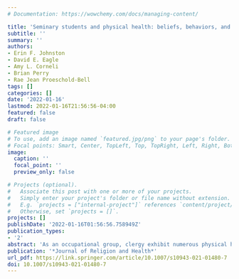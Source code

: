 ```yaml
---
# Documentation: https://wowchemy.com/docs/managing-content/

title: 'Seminary students and physical health: beliefs, behaviors, and barriers'
subtitle: ''
summary: ''
authors:
- Erin F. Johnston
- David E. Eagle
- Amy L. Corneli
- Brian Perry
- Rae Jean Proeschold-Bell
tags: []
categories: []
date: '2022-01-16'
lastmod: 2022-01-16T21:56:56-04:00
featured: false
draft: false

# Featured image
# To use, add an image named `featured.jpg/png` to your page's folder.
# Focal points: Smart, Center, TopLeft, Top, TopRight, Left, Right, BottomLeft, Bottom, BottomRight.
image:
  caption: ''
  focal_point: ''
  preview_only: false

# Projects (optional).
#   Associate this post with one or more of your projects.
#   Simply enter your project's folder or file name without extension.
#   E.g. `projects = ["internal-project"]` references `content/project/deep-learning/index.md`.
#   Otherwise, set `projects = []`.
projects: []
publishDate: '2022-01-16T01:56:56.758949Z'
publication_types:
- '2'
abstract: 'As an occupational group, clergy exhibit numerous physical health problems. Given the physical health problems faced by clergy, understanding where physical health falls within the priorities of seminary students, the ways students conceptualize physical health, and how seminary students do or do not attend to their physical health in the years immediately prior to becoming clergy, can inform intervention development for both seminary students and clergy. Moreover, understanding and shaping the health practices of aspiring clergy may be particularly impactful, with cascading effects, as clergy serve as important role models for their congregants. Drawing on 36 in-depth, qualitative interviews with first-year seminary students, this study examines the complex dynamics between religious frameworks related to physical health, explicit intentions to maintain healthy practices, and reported physical health behaviors. Our findings suggest that even students who deploy religious frameworks in relation to their physical health—and who, as a result, possess positive intentions to implement and maintain healthy behaviors—often report being unable to live up to their aspirations, especially in the face of barriers to health practices posed by the seminary program itself. After reviewing these findings, we offer suggestions for physical health focused interventions, including action and coping planning, which could be implemented at seminaries to reduce the intention–behavior gap and improve clergy health'
publication: '*Journal of Religion and Health*'
url_pdf: https://link.springer.com/article/10.1007/s10943-021-01480-7
doi: 10.1007/s10943-021-01480-7
---
```

